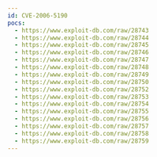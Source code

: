 ```yaml
---
id: CVE-2006-5190
pocs:
  - https://www.exploit-db.com/raw/28743
  - https://www.exploit-db.com/raw/28744
  - https://www.exploit-db.com/raw/28745
  - https://www.exploit-db.com/raw/28746
  - https://www.exploit-db.com/raw/28747
  - https://www.exploit-db.com/raw/28748
  - https://www.exploit-db.com/raw/28749
  - https://www.exploit-db.com/raw/28750
  - https://www.exploit-db.com/raw/28752
  - https://www.exploit-db.com/raw/28753
  - https://www.exploit-db.com/raw/28754
  - https://www.exploit-db.com/raw/28755
  - https://www.exploit-db.com/raw/28756
  - https://www.exploit-db.com/raw/28757
  - https://www.exploit-db.com/raw/28758
  - https://www.exploit-db.com/raw/28759
---
```

